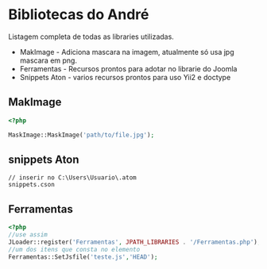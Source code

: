 # Bibliotecas do André

Listagem completa de todas as libraries utilizadas.

* MakImage - Adiciona mascara na imagem, atualmente só usa jpg mascara em png.
* Ferramentas - Recursos prontos para adotar no librarie do Joomla
* Snippets Aton - varios recursos prontos para uso Yii2 e doctype

## MakImage

````php
<?php

MaskImage::MaskImage('path/to/file.jpg');

````

## snippets Aton
````
// inserir no C:\Users\Usuario\.atom
snippets.cson
````

## Ferramentas

````php
<?php
//use assim
JLoader::register('Ferramentas', JPATH_LIBRARIES . '/Ferramentas.php');
//um dos itens que consta no elemento 
Ferramentas::SetJsfile('teste.js','HEAD');
